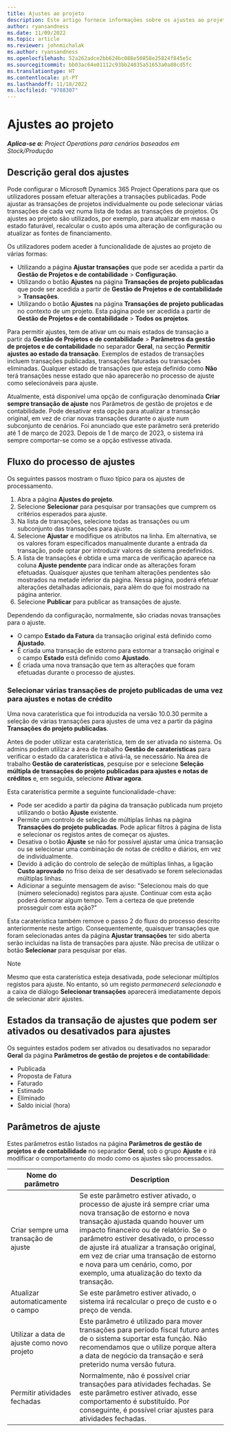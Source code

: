 ```yaml
---
title: Ajustes ao projeto
description: Este artigo fornece informações sobre os ajustes ao projeto.
author: ryansandness
ms.date: 11/09/2022
ms.topic: article
ms.reviewer: johnmichalak
ms.author: ryansandness
ms.openlocfilehash: 52a262adce2bb624bc088e50858e25824f845e5c
ms.sourcegitcommit: bb03ac64e01112c93bb24035a51653a0a88cd5fc
ms.translationtype: HT
ms.contentlocale: pt-PT
ms.lasthandoff: 11/18/2022
ms.locfileid: "9788307"
---
```

# <a name="project-adjustments"></a>Ajustes ao projeto

_**Aplica-se a:** Project Operations para cenários baseados em Stock/Produção_

## <a name="adjustments-overview"></a>Descrição geral dos ajustes

Pode configurar o Microsoft Dynamics 365 Project Operations para que os utilizadores possam efetuar alterações a transações publicadas. Pode ajustar as transações de projetos individualmente ou pode selecionar várias transações de cada vez numa lista de todas as transações de projetos. Os ajustes ao projeto são utilizados, por exemplo, para atualizar em massa o estado faturável, recalcular o custo após uma alteração de configuração ou atualizar as fontes de financiamento.

Os utilizadores podem aceder à funcionalidade de ajustes ao projeto de várias formas:

- Utilizando a página **Ajustar transações** que pode ser acedida a partir da **Gestão de Projetos e de contabilidade** \> **Configuração**.
- Utilizando o botão **Ajustes** na página **Transações de projeto publicadas** que pode ser acedida a partir de **Gestão de Projetos e de contabilidade** \> **Transações**.
- Utilizando o botão **Ajustes** na página **Transações de projeto publicadas** no contexto de um projeto. Esta página pode ser acedida a partir de **Gestão de Projetos e de contabilidade** \> **Todos os projetos**.

Para permitir ajustes, tem de ativar um ou mais estados de transação a partir da **Gestão de Projetos e de contabilidade** \> **Parâmetros da gestão de projetos e de contabilidade** no separador **Geral**, na secção **Permitir ajustes ao estado da transação**. Exemplos de estados de transações incluem transações publicadas, transações faturadas ou transações eliminadas. Qualquer estado de transações que esteja definido como **Não** terá transações nesse estado que não aparecerão no processo de ajuste como selecionáveis para ajuste.

Atualmente, está disponível uma opção de configuração denominada **Criar sempre transação de ajuste** nos Parâmetros de gestão de projetos e de contabilidade. Pode desativar esta opção para atualizar a transação original, em vez de criar novas transações durante o ajuste num subconjunto de cenários. Foi anunciado que este parâmetro será preterido até 1 de março de 2023. Depois de 1 de março de 2023, o sistema irá sempre comportar-se como se a opção estivesse ativada.

## <a name="adjustments-process-flow"></a>Fluxo do processo de ajustes

Os seguintes passos mostram o fluxo típico para os ajustes de processamento.

1. Abra a página **Ajustes do projeto**.
2. Selecione **Selecionar** para pesquisar por transações que cumprem os critérios esperados para ajuste.
3. Na lista de transações, selecione todas as transações ou um subconjunto das transações para ajuste.
4. Selecione **Ajustar** e modifique os atributos na linha. Em alternativa, se os valores foram especificados manualmente durante a entrada da transação, pode optar por introduzir valores de sistema predefinidos.
5. A lista de transações é obtida e uma marca de verificação aparece na coluna **Ajuste pendente** para indicar onde as alterações foram efetuadas. Quaisquer ajustes que tenham alterações pendentes são mostrados na metade inferior da página. Nessa página, poderá efetuar alterações detalhadas adicionais, para além do que foi mostrado na página anterior.
6. Selecione **Publicar** para publicar as transações de ajuste.

Dependendo da configuração, normalmente, são criadas novas transações para o ajuste.

- O campo **Estado da Fatura** da transação original está definido como **Ajustado**.
- É criada uma transação de estorno para estornar a transação original e o campo **Estado** está definido como **Ajustado**.
- É criada uma nova transação que tem as alterações que foram efetuadas durante o processo de ajustes.

### <a name="selecting-multiple-posted-project-transactions-at-a-time-for-adjustments-and-credit-notes"></a>Selecionar várias transações de projeto publicadas de uma vez para ajustes e notas de crédito

Uma nova caraterística que foi introduzida na versão 10.0.30 permite a seleção de várias transações para ajustes de uma vez a partir da página **Transações do projeto publicadas**.

Antes de poder utilizar esta caraterística, tem de ser ativada no sistema. Os admins podem utilizar a área de trabalho **Gestão de caraterísticas** para verificar o estado da caraterística e ativá-la, se necessário. Na área de trabalho **Gestão de caraterísticas**, pesquise por e selecione **Seleção múltipla de transações do projeto publicadas para ajustes e notas de créditos** e, em seguida, selecione **Ativar agora**.

Esta caraterística permite a seguinte funcionalidade-chave:

- Pode ser acedido a partir da página da transação publicada num projeto utilizando o botão **Ajuste** existente.
- Permite um controlo de seleção de múltiplas linhas na página **Transações do projeto publicadas**. Pode aplicar filtros à página de lista e selecionar os registos antes de começar os ajustes.
- Desativa o botão **Ajuste** se não for possível ajustar uma única transação ou se selecionar uma combinação de notas de crédito e diários, em vez de individualmente.
- Devido à adição do controlo de seleção de múltiplas linhas, a ligação **Custo aprovado** no friso deixa de ser desativado se forem selecionadas múltiplas linhas.
- Adicionar a seguinte mensagem de aviso: "Selecionou mais do que (número selecionado) registos para ajuste. Continuar com esta ação poderá demorar algum tempo. Tem a certeza de que pretende prosseguir com esta ação?"

Esta caraterística também remove o passo 2 do fluxo do processo descrito anteriormente neste artigo. Consequentemente, quaisquer transações que foram selecionadas antes da página **Ajustar transações** ter sido aberta serão incluídas na lista de transações para ajuste. Não precisa de utilizar o botão **Selecionar** para pesquisar por elas.

> [!NOTE] 
> Mesmo que esta caraterística esteja desativada, pode selecionar múltiplos registos para ajuste. No entanto, só um registo *permanecerá selecionado* e a caixa de diálogo **Selecionar transações** aparecerá imediatamente depois de selecionar abrir ajustes.

## <a name="adjustment-transaction-statuses-that-can-be-enabled-or-disabled-for-adjustments"></a>Estados da transação de ajustes que podem ser ativados ou desativados para ajustes

Os seguintes estados podem ser ativados ou desativados no separador **Geral** da página **Parâmetros de gestão de projetos e de contabilidade**:

- Publicada
- Proposta de Fatura
- Faturado
- Estimado
- Eliminado
- Saldo inicial (hora)

## <a name="adjustment-parameters"></a>Parâmetros de ajuste

Estes parâmetros estão listados na página **Parâmetros de gestão de projetos e de contabilidade** no separador **Geral**, sob o grupo **Ajuste** e irá modificar o comportamento do modo como os ajustes são processados. 

| Nome do parâmetro | Description |
|----------------|-------------
| Criar sempre uma transação de ajuste | Se este parâmetro estiver ativado, o processo de ajuste irá sempre criar uma nova transação de estorno e nova transação ajustada quando houver um impacto financeiro ou de relatório. Se o parâmetro estiver desativado, o processo de ajuste irá atualizar a transação original, em vez de criar uma transação de estorno e nova para um cenário, como, por exemplo, uma atualização do texto da transação. |
| Atualizar automaticamente o campo | Se este parâmetro estiver ativado, o sistema irá recalcular o preço de custo e o preço de venda. |
| Utilizar a data de ajuste como novo projeto | Este parâmetro é utilizado para mover transações para período fiscal futuro antes de o sistema suportar esta função. Não recomendamos que o utilize porque altera a data de negócio da transação e será preterido numa versão futura. |
| Permitir atividades fechadas | Normalmente, não é possível criar transações para atividades fechadas. Se este parâmetro estiver ativado, esse comportamento é substituído. Por conseguinte, é possível criar ajustes para atividades fechadas. |

